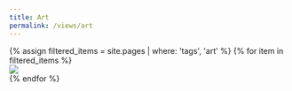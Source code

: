 ```yaml
---
title: Art
permalink: /views/art
---
```


<div class='d-flex flex-row flex-wrap'>
  {% assign filtered_items = site.pages | where: 'tags', 'art' %}
  {% for item in filtered_items %}
  <div class="col-3">
    <a href="{{ item.permalink }}">
      <img class="gallery-item-image" src="{{ item.image }}"/>
    </a>
  </div>
  {% endfor %}
</div>
